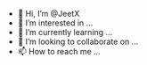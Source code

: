 - 👋 Hi, I’m @JeetX
- 👀 I’m interested in ...
- 🌱 I’m currently learning ...
- 💞️ I’m looking to collaborate on ...
- 📫 How to reach me ...

<!---
JeetX/JeetX is a ✨ special ✨ repository because its `README.md` (this file) appears on your GitHub profile.
You can click the Preview link to take a look at your changes.
--->

